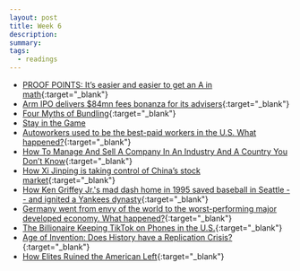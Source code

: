 ```yaml
---
layout: post
title: Week 6
description:
summary:
tags:
  - readings
---
```


- [PROOF POINTS: It’s easier and easier to get an A in math](https://hechingerreport.org/proof-points-its-easier-and-easier-to-get-an-a-in-math/){:target="\_blank"}
- [Arm IPO delivers $84mn fees bonanza for its advisers](https://www.ft.com/content/71c08901-3bf1-4435-ae3f-ff608736be33){:target="\_blank"}
- [Four Myths of Bundling](https://coda.io/@shishir/four-myths-of-bundling){:target="\_blank"}
- [Stay in the Game](https://www.albertbridgecapital.com/post/stay-in-the-game)
- [Autoworkers used to be the best-paid workers in the U.S. What happened?](https://www.yahoo.com/finance/news/autoworkers-used-best-paid-workers-153724329.html){:target="\_blank"}
- [How To Manage And Sell A Company In An Industry And A Country You Don’t Know](https://www.cbinsights.com/research/team-blog/run-sell-company/){:target="\_blank"}
- [How Xi Jinping is taking control of China’s stock market](https://www.ft.com/content/f9c864c1-6cd4-405e-aa4b-d0b5e2ec6535){:target="\_blank"}
- [How Ken Griffey Jr.'s mad dash home in 1995 saved baseball in Seattle -- and ignited a Yankees dynasty](https://www.espn.com/mlb/story/_/id/30053126/how-ken-griffey-jr-mad-dash-home-1995-saved-baseball-seattle-ignited-yankees-dynasty){:target="\_blank"}
- [Germany went from envy of the world to the worst-performing major developed economy. What happened?](https://apnews.com/article/germany-economy-energy-crisis-russia-8a00eebbfab3f20c5c66b1cd85ae84ed){:target="\_blank"}
- [The Billionaire Keeping TikTok on Phones in the U.S.](https://www.wsj.com/politics/policy/jeff-yass-tiktok-bytedance-ban-congress-15a41ec4){:target="\_blank"}
- [Age of Invention: Does History have a Replication Crisis?](https://www.ageofinvention.xyz/p/age-of-invention-does-history-have){:target="\_blank"}
- [How Elites Ruined the American Left](https://www.politico.com/news/magazine/2023/09/22/elites-american-left-social-justice-00117215){:target="\_blank"}
